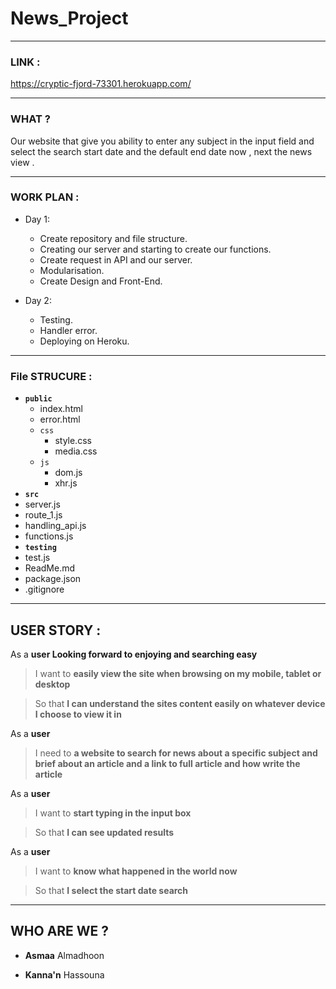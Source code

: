 # News_Project

---

### LINK :
https://cryptic-fjord-73301.herokuapp.com/

---

### WHAT ?

Our website that give you ability to enter any subject in the input field and select the search start date and the default end date now , next  the news view .

---


### WORK PLAN :

* Day 1:

   *  Create repository and file structure.
   *  Creating our server and starting to create our functions.
   *  Create request in API and our server.
   *  Modularisation.
   *  Create Design and Front-End.


* Day 2:

  * Testing.
  * Handler error.
  * Deploying on Heroku.

---

### File STRUCURE :

- **`public`**
  - index.html
  - error.html
  - `css`
      - style.css
      - media.css
  - `js`
      - dom.js
      - xhr.js
-  **`src`**
  -  server.js
  -  route_1.js
  -  handling_api.js
  -  functions.js
-  **`testing`**
  - test.js
- ReadMe.md
- package.json
- .gitignore

---


## USER STORY :

As a **user Looking forward to enjoying and searching easy**
>I want to **easily view the site when browsing on my mobile, tablet or desktop**
<!-- -->
>So that **I can understand the sites content easily on whatever device I choose to view it in**

As a **user**
>I need to **a website to search for news about a specific subject
>and brief about an article and a link to full article and how write the article**
<!-- -->

As a **user**
>I want to **start typing in the input box**
<!-- -->
>So that **I can see updated results**

As a **user**
>I want to **know what happened in the world now**
<!-- -->
>So that **I select the start date search**

---

## WHO ARE WE ?

 * **Asmaa** Almadhoon

 * **Kanna'n** Hassouna